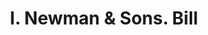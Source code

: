 ---
doi: 10.7916/D8W96N61
date_other: '1900'
date_other_textual: 1900-1909
form: printed ephemera
genre:
- Invoices
name:
- I. Newman & Sons
object_in_context_url: https://biggert.cul.columbia.edu/items/view/ave_biggert_00393
subject_hierarchical_geographic:
- Boston, Massachusetts, United States
subject_name:
- I. Newman & Sons
title: I. Newman & Sons. Bill
sort_title: I. Newman & Sons. Bill
call_number: ave_biggert_00393
coordinates:
- 42.35805555555556,-71.06361111111111
pid: ave_biggert_00393
identifiers: ave_biggert_00393
canvas_id: ldpd:395667
permalink: "/items/ave_biggert_00393/"
layout: iiif-image-page
---